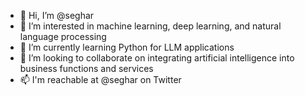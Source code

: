 - 👋 Hi, I’m @seghar
- 👀 I’m interested in machine learning, deep learning, and natural language processing
- 🌱 I’m currently learning Python for LLM applications
- 💞️ I’m looking to collaborate on integrating artificial intelligence into business functions and services
- 📫 I'm reachable at @seghar on Twitter 

<!---
seghar/seghar is a ✨ special ✨ repository because its `README.md` (this file) appears on your GitHub profile.
You can click the Preview link to take a look at your changes.
--->
